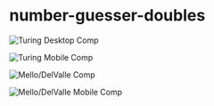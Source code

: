 # number-guesser-doubles

![Turing Desktop Comp](http://frontend.turing.io/assets/images/projects/number-guesser/week2-numberguesser-01.jpg)

![Turing Mobile Comp](https://imgur.com/KDDAa53.jpg)

![Mello/DelValle Comp](http://imgur.com/8eDNAqi.png)

![Mello/DelValle Mobile Comp](https://imgur.com/lVLyBke.png)

